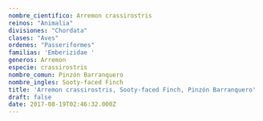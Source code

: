 ```yaml
---
nombre_cientifico: Arremon crassirostris
reinos: "Animalia"
divisiones: "Chordata"
clases: "Aves"
ordenes: "Passeriformes"
familias: 'Emberizidae '
generos: Arremon
especie: crassirostris
nombre_comun: Pinzón Barranquero
nombre_ingles: Sooty-faced Finch
title: 'Arremon crassirostris, Sooty-faced Finch, Pinzón Barranquero'
draft: false
date: 2017-08-19T02:46:32.000Z
---
```


